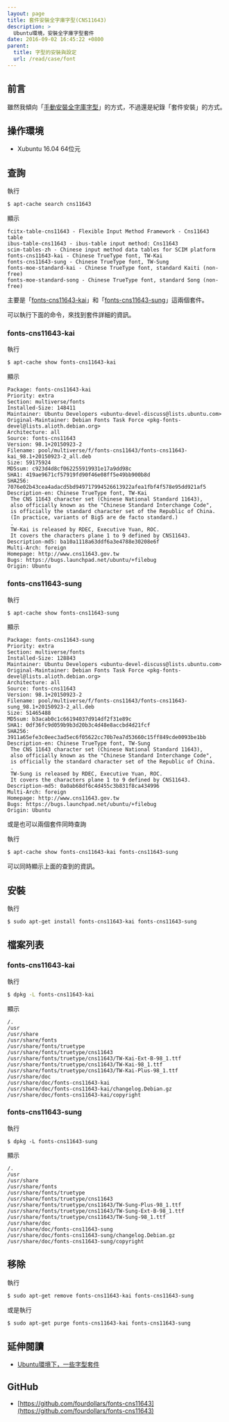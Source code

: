 ```yaml
---
layout: page
title: 套件安裝全字庫字型(CNS11643)
description: >
  Ubuntu環境，安裝全字庫字型套件
date: 2016-09-02 16:45:22 +0800
parent:
  title: 字型的安裝與設定
  url: /read/case/font
---
```


## 前言

雖然我傾向「[手動安裝全字庫字型](/book-ubuntu-qna/read/case/font/cns11643/install.html)」的方式，不過還是紀錄「套件安裝」的方式。

## 操作環境

* Xubuntu 16.04 64位元


## 查詢

執行

``` sh
$ apt-cache search cns11643
```

顯示

```
fcitx-table-cns11643 - Flexible Input Method Framework - Cns11643 table
ibus-table-cns11643 - ibus-table input method: Cns11643
scim-tables-zh - Chinese input method data tables for SCIM platform
fonts-cns11643-kai - Chinese TrueType font, TW-Kai
fonts-cns11643-sung - Chinese TrueType font, TW-Sung
fonts-moe-standard-kai - Chinese TrueType font, standard Kaiti (non-free)
fonts-moe-standard-song - Chinese TrueType font, standard Song (non-free)
```

主要是「[fonts-cns11643-kai](http://packages.ubuntu.com/xenial/fonts-cns11643-kai)」和「[fonts-cns11643-sung](http://packages.ubuntu.com/xenial/fonts-cns11643-sung)」這兩個套件。

可以執行下面的命令，來找到套件詳細的資訊。

### fonts-cns11643-kai

執行

``` sh
$ apt-cache show fonts-cns11643-kai
```

顯示

```
Package: fonts-cns11643-kai
Priority: extra
Section: multiverse/fonts
Installed-Size: 148411
Maintainer: Ubuntu Developers <ubuntu-devel-discuss@lists.ubuntu.com>
Original-Maintainer: Debian Fonts Task Force <pkg-fonts-devel@lists.alioth.debian.org>
Architecture: all
Source: fonts-cns11643
Version: 98.1+20150923-2
Filename: pool/multiverse/f/fonts-cns11643/fonts-cns11643-kai_98.1+20150923-2_all.deb
Size: 59175924
MD5sum: c923d4d8cf062255919931e17a9dd98c
SHA1: 419ae9671cf57919fd90f46e08ff5e49bb900b8d
SHA256: 7076e02b43cea4adacd5bd949717994526613922afea1fbf4f578e95dd921af5
Description-en: Chinese TrueType font, TW-Kai
 The CNS 11643 character set (Chinese National Standard 11643),
 also officially known as the "Chinese Standard Interchange Code",
 is officially the standard character set of the Republic of China.
 (In practice, variants of Big5 are de facto standard.)
 .
 TW-Kai is released by RDEC, Executive Yuan, ROC.
 It covers the characters plane 1 to 9 defined by CNS11643.
Description-md5: ba10a1118a63ddf6a3e4788e30208e6f
Multi-Arch: foreign
Homepage: http://www.cns11643.gov.tw
Bugs: https://bugs.launchpad.net/ubuntu/+filebug
Origin: Ubuntu

```

### fonts-cns11643-sung

執行

``` sh
$ apt-cache show fonts-cns11643-sung
```

顯示

```
Package: fonts-cns11643-sung
Priority: extra
Section: multiverse/fonts
Installed-Size: 128843
Maintainer: Ubuntu Developers <ubuntu-devel-discuss@lists.ubuntu.com>
Original-Maintainer: Debian Fonts Task Force <pkg-fonts-devel@lists.alioth.debian.org>
Architecture: all
Source: fonts-cns11643
Version: 98.1+20150923-2
Filename: pool/multiverse/f/fonts-cns11643/fonts-cns11643-sung_98.1+20150923-2_all.deb
Size: 51465488
MD5sum: b3acab0c1c66194037d914df2f31e89c
SHA1: 0df36fc9d059b9b3d20b3c4d48e8accbd4d21fcf
SHA256: 3911a65efe3c0eec3ad5ec6f05622cc70b7ea7d53660c15ff849cde0093be1bb
Description-en: Chinese TrueType font, TW-Sung
 The CNS 11643 character set (Chinese National Standard 11643),
 also officially known as the "Chinese Standard Interchange Code",
 is officially the standard character set of the Republic of China.
 .
 TW-Sung is released by RDEC, Executive Yuan, ROC.
 It covers the characters plane 1 to 9 defined by CNS11643.
Description-md5: 0a0ab68df6c4d455c3b831f8ca434996
Multi-Arch: foreign
Homepage: http://www.cns11643.gov.tw
Bugs: https://bugs.launchpad.net/ubuntu/+filebug
Origin: Ubuntu
```

或是也可以兩個套件同時查詢

執行

``` sh
$ apt-cache show fonts-cns11643-kai fonts-cns11643-sung
```

可以同時顯示上面的查到的資訊。

## 安裝

執行

``` sh
$ sudo apt-get install fonts-cns11643-kai fonts-cns11643-sung
```

## 檔案列表

### fonts-cns11643-kai


執行

``` sh
$ dpkg -L fonts-cns11643-kai
```

顯示

```
/.
/usr
/usr/share
/usr/share/fonts
/usr/share/fonts/truetype
/usr/share/fonts/truetype/cns11643
/usr/share/fonts/truetype/cns11643/TW-Kai-Ext-B-98_1.ttf
/usr/share/fonts/truetype/cns11643/TW-Kai-98_1.ttf
/usr/share/fonts/truetype/cns11643/TW-Kai-Plus-98_1.ttf
/usr/share/doc
/usr/share/doc/fonts-cns11643-kai
/usr/share/doc/fonts-cns11643-kai/changelog.Debian.gz
/usr/share/doc/fonts-cns11643-kai/copyright
```


### fonts-cns11643-sung

執行

```
$ dpkg -L fonts-cns11643-sung
```

顯示

```
/.
/usr
/usr/share
/usr/share/fonts
/usr/share/fonts/truetype
/usr/share/fonts/truetype/cns11643
/usr/share/fonts/truetype/cns11643/TW-Sung-Plus-98_1.ttf
/usr/share/fonts/truetype/cns11643/TW-Sung-Ext-B-98_1.ttf
/usr/share/fonts/truetype/cns11643/TW-Sung-98_1.ttf
/usr/share/doc
/usr/share/doc/fonts-cns11643-sung
/usr/share/doc/fonts-cns11643-sung/changelog.Debian.gz
/usr/share/doc/fonts-cns11643-sung/copyright
```

## 移除

執行

``` sh
$ sudo apt-get remove fonts-cns11643-kai fonts-cns11643-sung
```

或是執行

``` sh
$ sudo apt-get purge fonts-cns11643-kai fonts-cns11643-sung
```


## 延伸閱讀

* [Ubuntu環境下，一些字型套件](https://samwhelp.github.io/book-ubuntu-basic-skill/book/content/font/font-package.html)


## GitHub

* [https://github.com/fourdollars/fonts-cns11643](https://github.com/fourdollars/fonts-cns11643)
